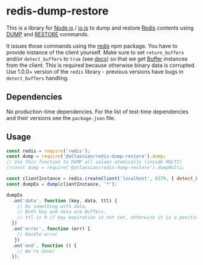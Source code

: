 # redis-dump-restore

This is a library for [Node.js](https://nodejs.org/) / [io.js](https://iojs.org) to dump and restore [Redis](http://redis.io) contents
using [DUMP](http://redis.io/commands/DUMP) and [RESTORE](http://redis.io/commands/RESTORE) commands.

It issues those commands using the [redis](https://www.npmjs.com/package/redis) npm package. You have to provide
instance of the client yourself. Make sure to set `return_buffers` and/or `detect_buffers` to `true`
(see [docs](https://www.npmjs.com/package/redis#overloading)) so that we get
[Buffer](https://nodejs.org/api/buffer.html) instances from the client.
This is required because otherwise binary data is corrupted. Use 1.0.0+ version of the `redis` library - previous
versions have bugs in `detect_buffers` handling.

## Dependencies

No production-time dependencies. For the list of test-time dependencies and their versions see the `package.json` file.

## Usage

```JavaScript
const redis = require('redis');
const dump = require('@atlassian/redis-dump-restore').dump;
// Use this function to DUMP all values atomically (inside MULTI)
//const dump = require('@atlassian/redis-dump-restore').dumpMulti;

const clientInstance = redis.createClient('localhost', 6379, { detect_buffers: true });
const dumpEx = dump(clientInstance, '*');

dumpEx
  .on('data', function (key, data, ttl) {
    // Do something with data.
    // Both key and data are Buffers.
    // ttl is 0 if key expiration is not set, otherwise it is a positive value in milliseconds.
  })
  .on('error', function (err) {
    // Handle error
   })
  .on('end', function () {
    // We're done!
  });
```
